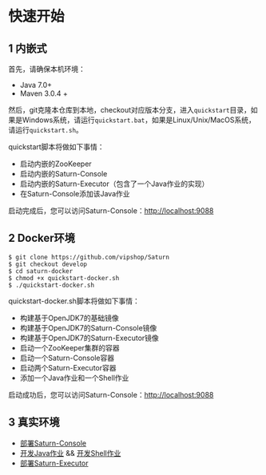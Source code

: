 # 快速开始
## 1 内嵌式
首先，请确保本机环境：
* Java 7.0+
* Maven 3.0.4 +

然后，git克隆本仓库到本地，checkout对应版本分支，进入`quickstart`目录，如果是Windows系统，请运行`quickstart.bat`，如果是Linux/Unix/MacOS系统，请运行`quickstart.sh`。

quickstart脚本将做如下事情：
* 启动内嵌的ZooKeeper
* 启动内嵌的Saturn-Console
* 启动内嵌的Saturn-Executor（包含了一个Java作业的实现）
* 在Saturn-Console添加该Java作业

启动完成后，您可以访问Saturn-Console：[http://localhost:9088](http://localhost:9088)

## 2 Docker环境

```
$ git clone https://github.com/vipshop/Saturn
$ git checkout develop
$ cd saturn-docker
$ chmod +x quickstart-docker.sh
$ ./quickstart-docker.sh
```

quickstart-docker.sh脚本将做如下事情：
* 构建基于OpenJDK7的基础镜像
* 构建基于OpenJDK7的Saturn-Console镜像
* 构建基于OpenJDK7的Saturn-Executor镜像
* 启动一个ZooKeeper集群的容器
* 启动一个Saturn-Console容器
* 启动两个Saturn-Executor容器
* 添加一个Java作业和一个Shell作业

启动成功后，您可以访问Saturn-Console：[http://localhost:9088](http://localhost:9088)

## 3 真实环境
* [部署Saturn-Console](zh-cn/2.x/saturn-console-deployment.md)
* [开发Java作业](zh-cn/2.x/saturn-dev-java.md) && [开发Shell作业](zh-cn/2.x/saturn-dev-shell.md)
* [部署Saturn-Executor](zh-cn/2.x/saturn-executor-deployment.md)
